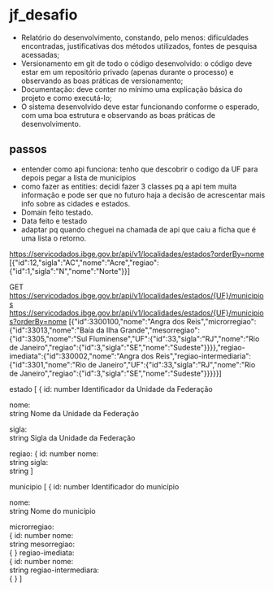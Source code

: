# jf_desafio

- Relatório do desenvolvimento, constando, pelo menos: dificuldades encontradas, justificativas dos métodos utilizados, fontes de pesquisa acessadas;
- Versionamento em git de todo o código desenvolvido: o código deve estar em um repositório privado (apenas durante o processo) e observando as boas práticas de versionamento;
- Documentação: deve conter no mínimo uma explicação básica do projeto e como executá-lo;
- O sistema desenvolvido deve estar funcionando conforme o esperado, com uma boa estrutura e observando as boas práticas de desenvolvimento.


## passos
- entender como api funciona: tenho que descobrir o codigo da UF para depois pegar a lista de municipios
- como fazer as entities: decidi fazer 3 classes pq a api tem muita informação e pode ser que no futuro haja a decisão de acrescentar mais info sobre as cidades e estados.
- Domain feito testado.
- Data feito e testado
- adaptar pq quando cheguei na chamada de api que caiu a ficha que é uma lista o retorno.

https://servicodados.ibge.gov.br/api/v1/localidades/estados?orderBy=nome
[{"id":12,"sigla":"AC","nome":"Acre","regiao":{"id":1,"sigla":"N","nome":"Norte"}}]

GET https://servicodados.ibge.gov.br/api/v1/localidades/estados/{UF}/municipios
https://servicodados.ibge.gov.br/api/v1/localidades/estados/{UF}/municipios?orderBy=nome
[{"id":3300100,"nome":"Angra dos Reis","microrregiao":{"id":33013,"nome":"Baía da Ilha Grande","mesorregiao":{"id":3305,"nome":"Sul Fluminense","UF":{"id":33,"sigla":"RJ","nome":"Rio de Janeiro","regiao":{"id":3,"sigla":"SE","nome":"Sudeste"}}}},"regiao-imediata":{"id":330002,"nome":"Angra dos Reis","regiao-intermediaria":{"id":3301,"nome":"Rio de Janeiro","UF":{"id":33,"sigla":"RJ","nome":"Rio de Janeiro","regiao":{"id":3,"sigla":"SE","nome":"Sudeste"}}}}}]

estado
[
 {
id:	
 number
Identificador da Unidade da Federação

nome:	
 string
Nome da Unidade da Federação

sigla:	
 string
Sigla da Unidade da Federação

regiao:	
 {
id:	
 number
nome:	
 string
sigla:	
 string
]


municipio
[
 {
id:	
 number
Identificador do município

nome:	
 string
Nome do município

microrregiao:	
 {
id:	
 number
nome:	
 string
mesorregiao:	
 { }
regiao-imediata:	
 {
id:	
 number
nome:	
 string
regiao-intermediara:	
 { }
]